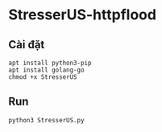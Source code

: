 # StresserUS-httpflood
## Cài đặt
```
apt install python3-pip
apt install golang-go
chmod +x StresserUS 
```
## Run
```
python3 StresserUS.py
```
